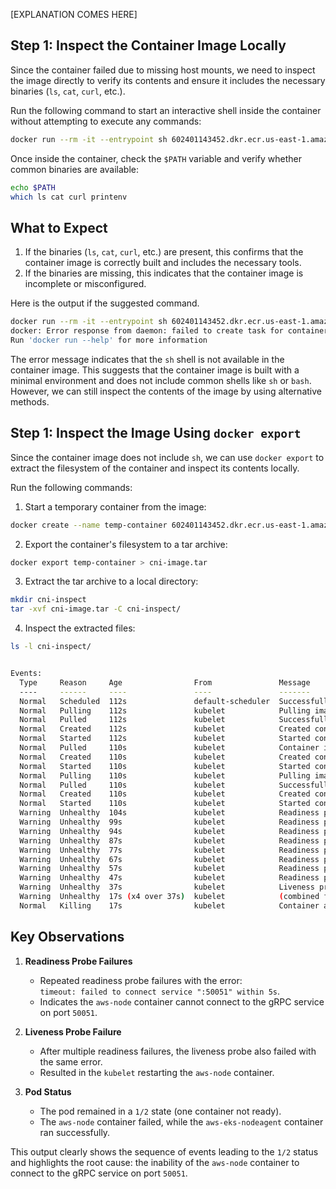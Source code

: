 [EXPLANATION COMES HERE]

## Step 1: Inspect the Container Image Locally

Since the container failed due to missing host mounts, we need to inspect the image directly to verify its contents and ensure it includes the necessary binaries (`ls`, `cat`, `curl`, etc.).

Run the following command to start an interactive shell inside the container without attempting to execute any commands:

```bash
docker run --rm -it --entrypoint sh 602401143452.dkr.ecr.us-east-1.amazonaws.com/amazon-k8s-cni:v1.19.2-eksbuild.5
```

Once inside the container, check the `$PATH` variable and verify whether common binaries are available:

```bash
echo $PATH
which ls cat curl printenv
```

## What to Expect

1. If the binaries (`ls`, `cat`, `curl`, etc.) are present, this confirms that the container image is correctly built and includes the necessary tools.
2. If the binaries are missing, this indicates that the container image is incomplete or misconfigured.

Here is the output if the suggested command.

```bash 
docker run --rm -it --entrypoint sh 602401143452.dkr.ecr.us-east-1.amazonaws.com/amazon-k8s-cni:v1.19.2-eksbuild.5  
docker: Error response from daemon: failed to create task for container: failed to create shim task: OCI runtime create failed: runc create failed: unable to start container process: error during container init: exec: "sh": executable file not found in $PATH: unknown  
Run 'docker run --help' for more information
```

The error message indicates that the `sh` shell is not available in the container image. This suggests that the container image is built with a minimal environment and does not include common shells like `sh` or `bash`. However, we can still inspect the contents of the image by using alternative methods.

## Step 1: Inspect the Image Using `docker export`

Since the container image does not include `sh`, we can use `docker export` to extract the filesystem of the container and inspect its contents locally.

Run the following commands:

1. Start a temporary container from the image:
```bash
docker create --name temp-container 602401143452.dkr.ecr.us-east-1.amazonaws.com/amazon-k8s-cni:v1.19.2-eksbuild.5
```

2. Export the container's filesystem to a tar archive:
```bash
docker export temp-container > cni-image.tar
```

3. Extract the tar archive to a local directory:
```bash
mkdir cni-inspect
tar -xvf cni-image.tar -C cni-inspect/
```

4. Inspect the extracted files:
```bash
ls -l cni-inspect/
```



```bash

Events:
  Type     Reason     Age                From               Message
  ----     ------     ----               ----               -------
  Normal   Scheduled  112s               default-scheduler  Successfully assigned kube-system/aws-node-qx287 to ip-192-168-2-155.ec2.internal
  Normal   Pulling    112s               kubelet            Pulling image "602401143452.dkr.ecr.us-east-1.amazonaws.com/amazon-k8s-cni-init:v1.19.2-eksbuild.5"
  Normal   Pulled     112s               kubelet            Successfully pulled image "602401143452.dkr.ecr.us-east-1.amazonaws.com/amazon-k8s-cni-init:v1.19.2-eksbuild.5" in 145.717297ms (145.730957ms including waiting)
  Normal   Created    112s               kubelet            Created container aws-vpc-cni-init
  Normal   Started    112s               kubelet            Started container aws-vpc-cni-init
  Normal   Pulled     110s               kubelet            Container image "602401143452.dkr.ecr.us-east-1.amazonaws.com/amazon-k8s-cni:v1.19.2-eksbuild.5" already present on machine
  Normal   Created    110s               kubelet            Created container aws-node
  Normal   Started    110s               kubelet            Started container aws-node
  Normal   Pulling    110s               kubelet            Pulling image "602401143452.dkr.ecr.us-east-1.amazonaws.com/amazon/aws-network-policy-agent:v1.1.6-eksbuild.2"
  Normal   Pulled     110s               kubelet            Successfully pulled image "602401143452.dkr.ecr.us-east-1.amazonaws.com/amazon/aws-network-policy-agent:v1.1.6-eksbuild.2" in 132.412679ms (132.423843ms including waiting)
  Normal   Created    110s               kubelet            Created container aws-eks-nodeagent
  Normal   Started    110s               kubelet            Started container aws-eks-nodeagent
  Warning  Unhealthy  104s               kubelet            Readiness probe failed: {"level":"info","ts":"2025-02-20T18:04:28.300Z","caller":"/usr/local/go/src/runtime/proc.go:271","msg":"timeout: failed to connect service \":50051\" within 5s"}
  Warning  Unhealthy  99s                kubelet            Readiness probe failed: {"level":"info","ts":"2025-02-20T18:04:33.327Z","caller":"/usr/local/go/src/runtime/proc.go:271","msg":"timeout: failed to connect service \":50051\" within 5s"}
  Warning  Unhealthy  94s                kubelet            Readiness probe failed: {"level":"info","ts":"2025-02-20T18:04:38.419Z","caller":"/usr/local/go/src/runtime/proc.go:271","msg":"timeout: failed to connect service \":50051\" within 5s"}
  Warning  Unhealthy  87s                kubelet            Readiness probe failed: {"level":"info","ts":"2025-02-20T18:04:45.582Z","caller":"/usr/local/go/src/runtime/proc.go:271","msg":"timeout: failed to connect service \":50051\" within 5s"}
  Warning  Unhealthy  77s                kubelet            Readiness probe failed: {"level":"info","ts":"2025-02-20T18:04:55.587Z","caller":"/usr/local/go/src/runtime/proc.go:271","msg":"timeout: failed to connect service \":50051\" within 5s"}
  Warning  Unhealthy  67s                kubelet            Readiness probe failed: {"level":"info","ts":"2025-02-20T18:05:05.555Z","caller":"/usr/local/go/src/runtime/proc.go:271","msg":"timeout: failed to connect service \":50051\" within 5s"}
  Warning  Unhealthy  57s                kubelet            Readiness probe failed: {"level":"info","ts":"2025-02-20T18:05:15.550Z","caller":"/usr/local/go/src/runtime/proc.go:271","msg":"timeout: failed to connect service \":50051\" within 5s"}
  Warning  Unhealthy  47s                kubelet            Readiness probe failed: {"level":"info","ts":"2025-02-20T18:05:25.571Z","caller":"/usr/local/go/src/runtime/proc.go:271","msg":"timeout: failed to connect service \":50051\" within 5s"}
  Warning  Unhealthy  37s                kubelet            Liveness probe failed: {"level":"info","ts":"2025-02-20T18:05:35.595Z","caller":"/usr/local/go/src/runtime/proc.go:271","msg":"timeout: failed to connect service \":50051\" within 5s"}
  Warning  Unhealthy  17s (x4 over 37s)  kubelet            (combined from similar events): Liveness probe failed: {"level":"info","ts":"2025-02-20T18:05:55.576Z","caller":"/usr/local/go/src/runtime/proc.go:271","msg":"timeout: failed to connect service \":50051\" within 5s"}
  Normal   Killing    17s                kubelet            Container aws-node failed liveness probe, will be restarted
  ```
  ## Key Observations

1. **Readiness Probe Failures**  
   - Repeated readiness probe failures with the error:  
     `timeout: failed to connect service ":50051" within 5s`.  
   - Indicates the `aws-node` container cannot connect to the gRPC service on port `50051`.  

2. **Liveness Probe Failure**  
   - After multiple readiness failures, the liveness probe also failed with the same error.  
   - Resulted in the `kubelet` restarting the `aws-node` container.  

3. **Pod Status**  
   - The pod remained in a `1/2` state (one container not ready).  
   - The `aws-node` container failed, while the `aws-eks-nodeagent` container ran successfully.

This output clearly shows the sequence of events leading to the `1/2` status and highlights the root cause: the inability of the `aws-node` container to connect to the gRPC service on port `50051`.
